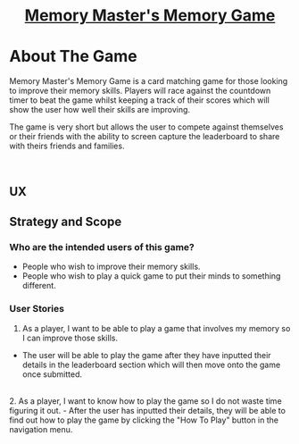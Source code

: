 # <p align="center">[Memory Master's Memory Game](https://drogrinhunter.github.io/test_memory_game/)</p>

# About The Game
Memory Master's Memory Game is a card matching game for those looking to improve their memory skills.
Players will race against the countdown timer to beat the game whilst keeping a track of their scores which will show the user how well their
skills are improving.

The game is very short but allows the user to compete against themselves or their friends with the ability to screen capture the leaderboard to 
share with theirs friends and families. 

<br>

## UX 
## Strategy and Scope

### Who are the intended users of this game? 
* People who wish to improve their memory skills.
* People who wish to play a quick game to put their minds to something different. 

### User Stories
1. As a player, I want to be able to play a game that involves my memory so I can improve those skills.
- The user will be able to play the game after they have inputted their details in the leaderboard section which will then move onto the game once submitted.
<br>
2. As a player, I want to know how to play the game so I do not waste time figuring it out.
- After the user has inputted their details, they will be able to find out how to play the game by clicking the "How To Play" button in the navigation menu.
<br>
